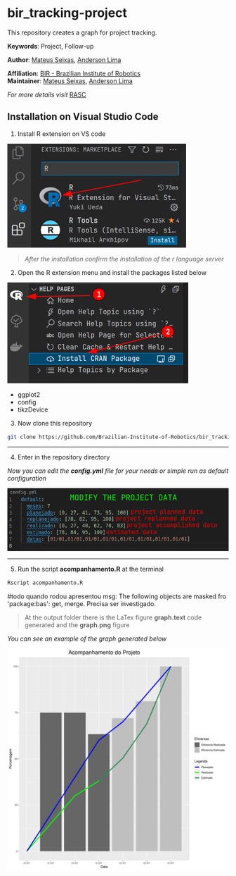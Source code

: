 # bir_tracking-project

This repository creates a graph for project tracking. 

**Keywords**: Project, Follow-up

**Author**: [Mateus Seixas](https://github.com/seixasxbr), [Anderson Lima](https://github.com/aldenpower)

**Affiliation**: [BIR - Brazilian Institute of Robotics](https://github.comBrazilian-Institute-of-Robotics) <br />
**Maintainer**: [Mateus Seixas](https://github.com/seixasxbr), [Anderson Lima](https://github.com/aldenpower)

_For more details visit_ [RASC](https://www.braziliansinrobotics.com/)

## Installation on Visual Studio Code

1. Install R extension on VS code

![graph](./source/extension.png)

> _After the installation confirm the installation of the r language server_

2. Open the R extension menu and install the packages listed below

![graph](./source/install.png)

- ggplot2
- config
- tikzDevice


3. Now clone this repository

```bash
git clone https://github.com/Brazilian-Institute-of-Robotics/bir_tracking-project.git
```
***
4. Enter in the repository directory

_Now you can edit the **config.yml** file for your needs or simple run as default configuration_

![graph](./source/config.png)

***

5. Run the script **acompanhamento.R** at the terminal

```bash
Rscript acompanhamento.R
```
#todo quando rodou apresentou msg: The following objects are masked fro 'package:bas': get, merge. Precisa ser investigado.


> At the output folder there is the LaTex figure **graph.text** code generated and the **graph.png** figure


_You can see an example of the graph generated below_

![graph](./output/graph.png)


